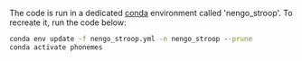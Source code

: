 The code is run in a dedicated [conda](https://docs.conda.io/projects/conda/en/latest/user-guide/concepts/environments.html) environment called 'nengo_stroop'.
To recreate it, run the code below:

```cmd
conda env update -f nengo_stroop.yml -n nengo_stroop --prune
conda activate phonemes
```
